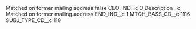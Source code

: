 <?xml version="1.0" encoding="UTF-8"?>
<CustomMetadata xmlns="http://soap.sforce.com/2006/04/metadata" xmlns:xsi="http://www.w3.org/2001/XMLSchema-instance" xmlns:xsd="http://www.w3.org/2001/XMLSchema">
    <label>Matched on former mailing address</label>
    <protected>false</protected>
    <values>
        <field>CEO_IND__c</field>
        <value xsi:type="xsd:string">0</value>
    </values>
    <values>
        <field>Description__c</field>
        <value xsi:type="xsd:string">Matched on former mailing address</value>
    </values>
    <values>
        <field>END_IND__c</field>
        <value xsi:type="xsd:string">1</value>
    </values>
    <values>
        <field>MTCH_BASS_CD__c</field>
        <value xsi:type="xsd:string">1116</value>
    </values>
    <values>
        <field>SUBJ_TYPE_CD__c</field>
        <value xsi:type="xsd:string">118</value>
    </values>
</CustomMetadata>
